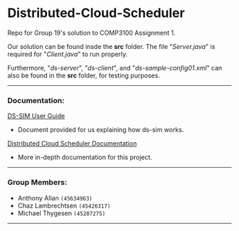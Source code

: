 # Distributed-Cloud-Scheduler

Repo for Group 19's solution to COMP3100 Assignment 1.

Our solution can be found insde the **src** folder. The file "*Server.java*" is required for "*Client.java*" to run properly.  

Furthermore, "*ds-server*", "*ds-client*", and "*ds-sample-config01.xml*" can also be found in the **src** folder, for testing purposes.

---

### Documentation:
[DS-SIM User Guide](https://github.com/CazDev/Distributed-Cloud-Scheduler/blob/main/ds-sim_user-guide.pdf) 
* Document provided for us explaining how ds-sim works.

[Distributed Cloud Scheduler Documentation](https://docs.google.com/document/d/1kHrxT7rAhPvqmFNkg8pj5WfXkosZcRVqPDlhcM4_vsc/edit?usp=sharing)
* More in-depth documentation for this project.

---

### Group Members:
- Anthony Allan `(45634963)`
- Chaz Lambrechtsen `(45426317)`
- Michael Thygesen `(45207275)`

---

